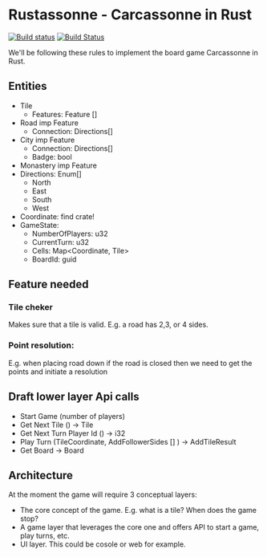 # Rustassonne - Carcassonne in Rust

[![Build status](https://ci.appveyor.com/api/projects/status/5erfjgtxvmgd3qmx?svg=true)](https://ci.appveyor.com/project/Draga/rustassonne)
[![Build Status](https://travis-ci.org/overengineering/rustassonne.svg?branch=master)](https://travis-ci.org/overengineering/rustassonne)

We'll be following these rules to implement the board game Carcassonne in Rust.

## Entities

- Tile
  - Features: Feature []
- Road imp Feature
  - Connection: Directions[]
- City imp Feature
  - Connection: Directions[]
  - Badge: bool
- Monastery imp Feature
- Directions: Enum[]
  - North
  - East
  - South
  - West
- Coordinate: find crate!
- GameState:
  - NumberOfPlayers: u32
  - CurrentTurn: u32
  - Cells: Map<Coordinate, Tile>
  - BoardId: guid

## Feature needed

### Tile cheker

Makes sure that a tile is valid. E.g. a road has 2,3, or 4 sides.

### Point resolution:

E.g. when placing road down if the road is closed then we need to get the points and initiate a resolution

## Draft lower layer Api calls

- Start Game (number of players)
- Get Next Tile () -> Tile
- Get Next Turn Player Id () -> i32
- Play Turn (TileCoordinate, AddFollowerSides [] ) -> AddTileResult
- Get Board -> Board

## Architecture

At the moment the game will require 3 conceptual layers:

- The core concept of the game. E.g. what is a tile? When does the game stop?
- A game layer that leverages the core one and offers API to start a game, play turns, etc.
- UI layer. This could be cosole or web for example.
